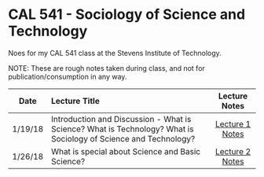 # CAL 541 - Sociology of Science and Technology

Noes for my CAL 541 class at the Stevens Institute of Technology.

NOTE: These are rough notes taken during class, and not for publication/consumption in any way.

|Date|Lecture Title|Lecture Notes|
|:--:|:------------|:-----------:|
|1/19/18|Introduction and Discussion - What is Science? What is Technology? What is Sociology of Science and Technology?|[Lecture 1 Notes](Lecture1.md)
|1/26/18|What is special about Science and Basic Science?|[Lecture 2 Notes](Lecture2.md)
